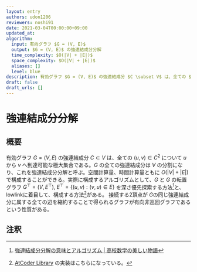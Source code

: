 ```yaml
---
layout: entry
authors: udon1206
reviewers: noshi91
date: 2021-03-04T00:00:00+09:00
updated_at:
algorithm:
  input: 有向グラフ $G = (V, E)$
  output: $G = (V, E)$ の強連結成分分解
  time_complexity: $O(|V| + |E|)$
  space_complexity: $O(|V| + |E|)$
  aliases: []
  level: blue
description: 有効グラフ $G = (V, E)$ の強連結成分 $C \subset V$ は、全ての $(u, v) \in C^2$ について $u$ から $v$ へ到達可能な極大集合である。$G$ の全ての強連結成分は $V$ の分割になり、これを強連結成分分解と呼ぶ。空間計算量、時間計算量ともに $O(|V| + |E|)$ で構成することができる。
draft: false
draft_urls: []
---
```


# 強連結成分分解

## 概要
有効グラフ $G = (V, E)$ の強連結成分 $C \subset V$ は、全ての $(u, v) \in C^2$ について $u$ から $v$ へ到達可能な極大集合である。$G$ の全ての強連結成分は $V$ の分割になり、これを強連結成分分解と呼ぶ。空間計算量、時間計算量ともに $O(|V| + |E|)$ で構成することができる。実際に構成するアルゴリズムとして、$G$ と $G$ の転置グラフ $G ^ {\top} = (V, E ^ {\top}),\  E ^ {\top} = \lbrace (u,v) : (v, u) \in E \rbrace$ を深さ優先探索する方法[^mathtrain]と、lowlinkに着目して、構成する方法[^acl]がある。
接続する2頂点が $G$の同じ強連結成分に属する全ての辺を縮約することで得られるグラフが有向非巡回グラフであるという性質がある。


## 注釈
[^mathtrain]: [強連結成分分解の意味とアルゴリズム \| 高校数学の美しい物語](https://mathtrain.jp/kyorenketsu)
[^acl]: [AtCoder Library](https://github.com/atcoder/ac-library) の実装はこちらになっている。